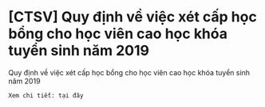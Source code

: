 # [CTSV] Quy định về việc xét cấp học bổng cho học viên cao học khóa tuyển sinh năm 2019

Quy định về việc xét cấp học bổng cho học viên cao học khóa tuyển sinh năm 2019
        
	Xem chi tiết: tại đây